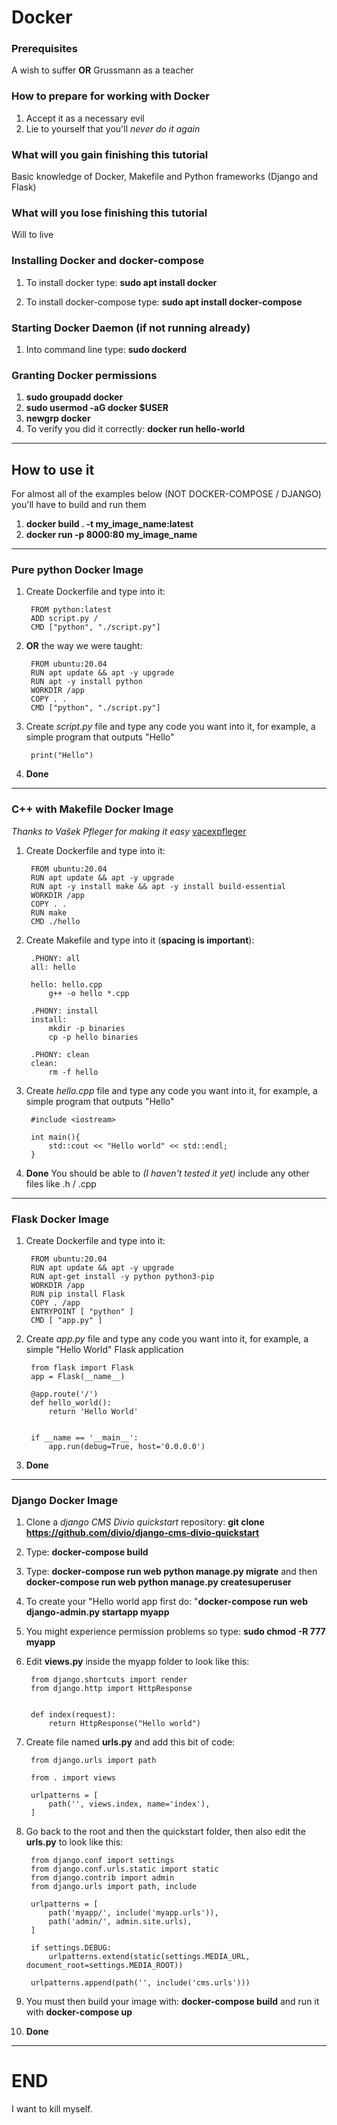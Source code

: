 # Docker

### Prerequisites

A wish to suffer **OR** Grussmann as a teacher

### How to prepare for working with Docker

1. Accept it as a necessary evil
2. Lie to yourself that you'll *never do it again*

### What will you gain finishing this tutorial

Basic knowledge of Docker, Makefile and Python frameworks (Django and Flask)

### What will you lose finishing this tutorial

Will to live

### Installing Docker and docker-compose

1. To install docker type: **sudo apt install docker**

2. To install docker-compose type: **sudo apt install docker-compose**

### Starting Docker Daemon (if not running already)

1. Into command line type: **sudo dockerd**

### Granting Docker permissions

1. **sudo groupadd docker**
2. **sudo usermod -aG docker $USER**
3. **newgrp docker**
4. To verify you did it correctly: **docker run hello-world**

-----------------------------------

## How to use it

For almost all of the examples below (NOT DOCKER-COMPOSE / DJANGO) you'll have to build and run them

1. **docker build . -t my_image_name:latest**
2. **docker run -p 8000:80 my_image_name**

-----------------------------------

### Pure python Docker Image

1. Create Dockerfile and type into it:

        FROM python:latest
        ADD script.py /
        CMD ["python", "./script.py"]

2. **OR** the way we were taught:

        FROM ubuntu:20.04
        RUN apt update && apt -y upgrade
        RUN apt -y install python
        WORKDIR /app
        COPY . .
        CMD ["python", "./script.py"]

3. Create *script.py* file and type any code you want into it, for example, a simple program that outputs "Hello"

        print("Hello")

4. **Done**

-----------------------------------

### C++ with Makefile Docker Image

*Thanks to Vašek Pfleger for making it easy*
[vacexpfleger](www.github.com/vacexpfleger/makefile-gru)

1. Create Dockerfile and type into it:

        FROM ubuntu:20.04
        RUN apt update && apt -y upgrade
        RUN apt -y install make && apt -y install build-essential
        WORKDIR /app
        COPY . .
        RUN make
        CMD ./hello

2. Create Makefile and type into it (**spacing is important**):

        .PHONY: all
        all: hello

        hello: hello.cpp
            g++ -o hello *.cpp

        .PHONY: install
        install:
            mkdir -p binaries
            cp -p hello binaries

        .PHONY: clean
        clean:
            rm -f hello

3. Create *hello.cpp* file and type any code you want into it, for example, a simple program that outputs "Hello"

        #include <iostream>

        int main(){
            std::cout << "Hello world" << std::endl;
        }

4. **Done** You should be able to *(I haven't tested it yet)* include any other files like .h / .cpp

-----------------------------------

### Flask Docker Image

1. Create Dockerfile and type into it:

        FROM ubuntu:20.04
        RUN apt update && apt -y upgrade
        RUN apt-get install -y python python3-pip
        WORKDIR /app
        RUN pip install Flask
        COPY . /app
        ENTRYPOINT [ "python" ]
        CMD [ "app.py" ]

2. Create *app.py* file and type any code you want into it, for example, a simple "Hello World" Flask application

        from flask import Flask
        app = Flask(__name__)

        @app.route('/')
        def hello_world():
            return 'Hello World'


        if __name == '__main__':
            app.run(debug=True, host='0.0.0.0')

3. **Done**

-----------------------------------

### Django Docker Image

1. Clone a *django CMS Divio quickstart* repository: **git clone https://github.com/divio/django-cms-divio-quickstart**

2. Type: **docker-compose build**

3. Type: **docker-compose run web python manage.py migrate** and then **docker-compose run web python manage.py createsuperuser**

4. To create your "Hello world app first do: "**docker-compose run web django-admin.py startapp myapp**

5. You might experience permission problems so type: **sudo chmod -R 777 myapp**

6. Edit **views.py** inside the myapp folder to look like this:

        from django.shortcuts import render
        from django.http import HttpResponse


        def index(request):
            return HttpResponse("Hello world")

7. Create file named **urls.py** and add this bit of code:

        from django.urls import path

        from . import views

        urlpatterns = [
            path('', views.index, name='index'),
        ]

8. Go back to the root and then the quickstart folder, then also edit the **urls.py** to look like this:

        from django.conf import settings
        from django.conf.urls.static import static
        from django.contrib import admin
        from django.urls import path, include

        urlpatterns = [
            path('myapp/', include('myapp.urls')),
            path('admin/', admin.site.urls),
        ]

        if settings.DEBUG:
            urlpatterns.extend(static(settings.MEDIA_URL, document_root=settings.MEDIA_ROOT))

        urlpatterns.append(path('', include('cms.urls')))


9. You must then build your image with: **docker-compose build** and run it with **docker-compose up**

10. **Done**

-----------------------------------

# END

I want to kill myself.

